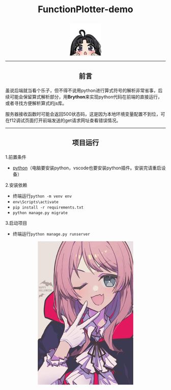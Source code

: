 # <p style="text-align:center;"> FunctionPlotter-demo </p>
<p style="text-align:center;"> <img src="./486.1-done.png" width="100" height="100"> </p>

---
## <p style="text-align:center;"> 前言 </p>
虽说后端就当看个乐子，但不得不说用python进行算式符号的解析非常省事，后续可能会保留算式解析部分，用**Brython**来实现python代码在前端的直接运行，或者寻找方便解析算式的js库。

服务器接收函数时可能会返回500状态码，这是因为本地环境变量配置不到位，可在f12调试页面打开前端发送的get请求网址查看错误情况。

---
## <p style="text-align:center;"> 项目运行 </p>
1.前置条件
- [python](https://www.python.org/downloads/windows/)（电脑要安装python，vscode也要安装python插件。安装完请重启设备）

2.安装依赖
- 终端运行`python -m venv env`
- `env\Scripts\activate`
- `pip install -r requirements.txt`
- `python manage.py migrate`

3.启动项目
- 终端运行`python manage.py runserver`

<p style="text-align:center;"> <img src="./IMG_4007.PNG" width="300" height="450" title> </p>